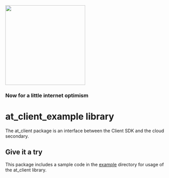 <img width=250px src="https://atsign.dev/assets/img/atPlatform_logo_gray.svg?sanitize=true">

### Now for a little internet optimism

# at_client_example library

The at_client package is an interface between the Client SDK and the cloud secondary.

## Give it a try

This package includes a sample code in
the [example](https://github.com/atsign-foundation/at_client_sdk/blob/trunk/at_client/example/bin/example.dart)
directory for usage of the at_client library.
